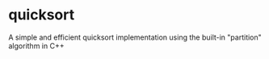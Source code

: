 # quicksort
A simple and efficient quicksort implementation using the built-in "partition" algorithm in C++
